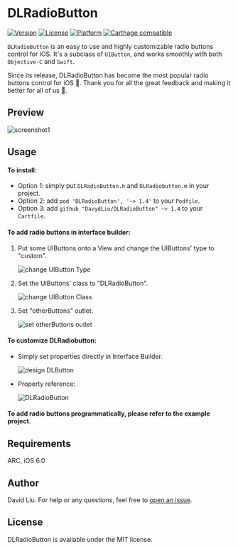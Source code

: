 # DLRadioButton 

[![Version](https://img.shields.io/cocoapods/v/DLRadioButton.svg?style=flat)](http://cocoadocs.org/docsets/DLRadioButton)
[![License](https://img.shields.io/cocoapods/l/DLRadioButton.svg?style=flat)](http://cocoadocs.org/docsets/DLRaidoButton)
[![Platform](https://img.shields.io/cocoapods/p/DLRadioButton.svg?style=flat)](http://cocoadocs.org/docsets/DLRadioButton)
[![Carthage compatible](https://img.shields.io/badge/Carthage-compatible-4BC51D.svg?style=flat)](https://github.com/Carthage/Carthage)

`DLRadioButton` is an easy to use and highly customizable radio buttons control for iOS. It's a subclass of `UIButton`, and works smoothly with both `Objective-C` and `Swift`.

Since its release, DLRadioButton has become the most popular radio buttons control for iOS 🎉. Thank you for all the great feedback and making it better for all of us 👏.

## Preview

![screenshot1](Images/DLRadioButton_screenshot1.png)

## Usage

#### To install:
*	Option 1: simply put `DLRadioButton.h` and `DLRadiobutton.m` in your project.
*	Option 2: add `pod 'DLRadioButton', '~> 1.4'` to your `Podfile`.
*	Option 3: add `github "DavydLiu/DLRadioButton" ~> 1.4` to your `Cartfile`.

#### To add radio buttons in interface builder:

1.  Put some UIButtons onto a View and change the UIButtons' type to "custom".

	![change UIButton Type](Images/change_UIButton_type.png)

2.  Set the UIButtons' class to "DLRadioButton".

	![change UIButton Class](Images/change_UIButton_class.png)

3.	Set "otherButtons" outlet.

	![set otherButtons outlet](Images/set_otherButtons_outlet.png)

#### To customize DLRadiobutton:

*	Simply set properties directly in Interface Builder.

	![design DLButton](Images/design_DLRadioButton.png)

*	Property reference:
	
	![DLRadioButton](Images/DLRadioButton.png)
	
#### To add radio buttons programmatically, please refer to the example project.

## Requirements

ARC, iOS 6.0

## Author

David Liu. For help or any questions, feel free to [open an issue](https://github.com/DavydLiu/DLRadioButton/issues/new).

## License

DLRadioButton is available under the MIT license.
